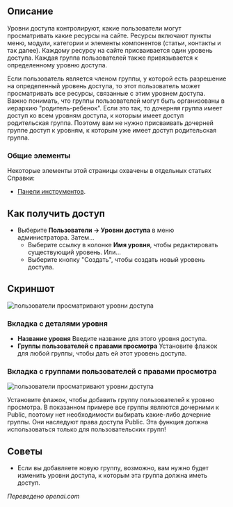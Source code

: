<!-- Filename: Help4.x:Users:_Edit_Viewing_Access_Level / Display title: Пользователи: Изменить уровень доступа к просмотру -->

## Описание

Уровни доступа контролируют, какие пользователи могут просматривать какие ресурсы на сайте. Ресурсы включают пункты меню, модули, категории и элементы компонентов (статьи, контакты и так далее). Каждому ресурсу на сайте присваивается один уровень доступа. Каждая группа пользователей также привязывается к определенному уровню доступа.

Если пользователь является членом группы, у которой есть разрешение на определенный уровень доступа, то этот пользователь может просматривать все ресурсы, связанные с этим уровнем доступа. Важно понимать, что группы пользователей могут быть организованы в иерархию "родитель-ребенок". Если это так, то дочерняя группа имеет доступ ко всем уровням доступа, к которым имеет доступ родительская группа. Поэтому вам не нужно присваивать дочерней группе доступ к уровням, к которым уже имеет доступ родительская группа.

### Общие элементы

Некоторые элементы этой страницы охвачены в отдельных статьях Справки:

* [Панели инструментов](jdocmanual?article=help/common-elements/toolbars).

## Как получить доступ

- Выберите **Пользователи → Уровни доступа** в меню администратора.
  Затем...
  - Выберите ссылку в колонке **Имя уровня**, чтобы редактировать существующий уровень. Или...
  - Выберите кнопку "Создать", чтобы создать новый уровень доступа.

## Скриншот

![пользователи просматривают уровни доступа](../../../ru/images/users/users-edit-viewing-access-level-details-tab.png)

### Вкладка с деталями уровня

- **Название уровня** Введите название для этого уровня доступа.
- **Группы пользователей с правами просмотра** Установите флажок для любой группы, чтобы дать ей этот уровень доступа.

### Вкладка с группами пользователей с правами просмотра

![пользователи просматривают уровни доступа](../../../ru/images/users/users-edit-viewing-access-level-ugwva-tab.png)

Установите флажок, чтобы добавить группу пользователей к уровню просмотра. В показанном примере все группы являются дочерними к Public, поэтому нет необходимости выбирать какие-либо дочерние группы. Они наследуют права доступа Public. Эта функция должна использоваться только для пользовательских групп!

## Советы

- Если вы добавляете новую группу, возможно, вам нужно будет изменить уровни доступа, к которым эта группа должна иметь доступ.

*Переведено openai.com*

